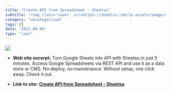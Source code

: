 ```yaml
---
title: "Create API from Spreadsheet - Sheetsu"
subtitle: "<img class='cover' src=https://sheetsu.com/lp-assets/image/og-image.png>"
category: "uncategorized"
tags: []
date: "2021-04-06"
type: "rain"
---
```

<img class="cover" src=https://sheetsu.com/lp-assets/image/og-image.png>



* **Web site excerpt:** Turn Google Sheets into API with Sheetsu in just 5 minutes. Access Google Spreadsheets via REST API and use it as a data store or CMS. No‑deploy, no‑maintenance. Without setup, one click away. Check it out.

* **Link to site:** **[Create API from Spreadsheet - Sheetsu](https://sheetsu.com)**